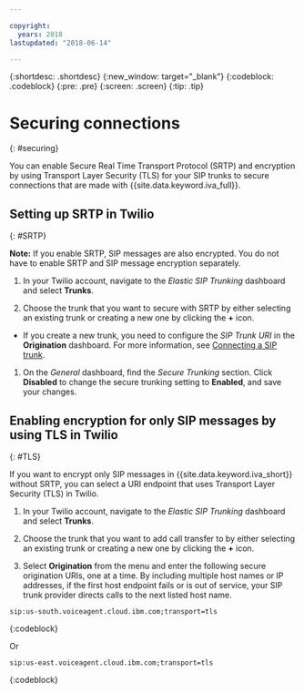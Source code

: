 ```yaml
---

copyright:
  years: 2018
lastupdated: "2018-06-14"

---
```


{:shortdesc: .shortdesc}
{:new_window: target="_blank"}
{:codeblock: .codeblock}
{:pre: .pre}
{:screen: .screen}
{:tip: .tip}


# Securing connections
{: #securing}

You can enable Secure Real Time Transport Protocol (SRTP) and encryption by using Transport Layer Security (TLS) for your SIP trunks to secure connections that are made with {{site.data.keyword.iva_full}}.

## Setting up SRTP in Twilio
{: #SRTP}

**Note:** If you enable SRTP, SIP messages are also encrypted. You do not have to enable SRTP and SIP message encryption separately.

1. In your Twilio account, navigate to the _Elastic SIP Trunking_ dashboard and select **Trunks**.

1. Choose the trunk that you want to secure with SRTP by either selecting an existing trunk or creating a new one by clicking the **+** icon.

  * If you create a new trunk, you need to configure the _SIP Trunk URI_ in the **Origination** dashboard.  For more information, see [Connecting a SIP trunk](/docs/services/voice-agent/connect-SIP.html).

1. On the _General_ dashboard, find the _Secure Trunking_ section. Click **Disabled** to change the secure trunking setting to **Enabled**, and save your changes.

## Enabling encryption for only SIP messages by using TLS in Twilio
{: #TLS}

If you want to encrypt only SIP messages in {{site.data.keyword.iva_short}} without SRTP, you can select a URI endpoint that uses Transport Layer Security (TLS) in Twilio.

1. In your Twilio account, navigate to the _Elastic SIP Trunking_ dashboard and select **Trunks**.

1. Choose the trunk that you want to add call transfer to by either selecting an existing trunk or creating a new one by clicking the **+** icon.

1. Select **Origination** from the menu and enter the following secure origination URIs, one at a time. By including multiple host names or IP addresses, if the first host endpoint fails or is out of service, your SIP trunk provider directs calls to the next listed host name.

```
sip:us-south.voiceagent.cloud.ibm.com;transport=tls
```
{:codeblock}

Or

```
sip:us-east.voiceagent.cloud.ibm.com;transport=tls
```
{:codeblock}
